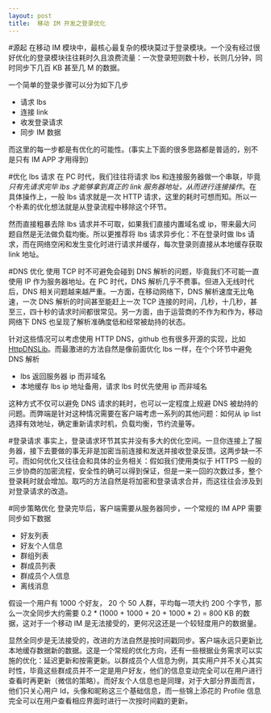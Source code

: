 ```yaml
---
layout: post
title:  移动 IM 开发之登录优化
---
```

#源起
在移动 IM 模块中，最核心最复杂的模块莫过于登录模块。一个没有经过很好优化的登录模块往往耗时久且浪费流量：一次登录短则数十秒，长则几分钟，同时同步下几百 KB 甚至几 M 的数据。

一个简单的登录步骤可以分为如下几步

* 请求 lbs
* 连接 link 
* 收发登录请求
* 同步 IM 数据

而这里的每一步都是有优化的可能性。(事实上下面的很多思路都是普适的，别不是只有 IM APP 才用得到)

#优化 lbs 请求
在 PC 时代，我们往往将请求 lbs 和连接服务器做一个串联，毕竟*只有先请求完毕 lbs 才能够拿到真正的 link 服务器地址，从而进行连接操作*。在具体操作上，一般 lbs 请求就是一次 HTTP 请求，这里的耗时可想而知。所以一个朴素的优化想法就是从登录流程中移除这个环节。

然而直接粗暴去除 lbs 请求并不可取，如果我们直接内置域名或 ip，带来最大问题自然是无法做负载均衡。所以更推荐将 lbs 请求异步化：不在登录时做 lbs 请求，而在网络空闲和发生变化时进行请求并缓存，每次登录则直接从本地缓存获取 link 地址。

#DNS 优化
使用 TCP 时不可避免会碰到 DNS 解析的问题，毕竟我们不可能一直使用 IP 作为服务器地址。在 PC 时代，DNS 解析几乎不费事。但进入无线时代后，DNS 相关问题越来越严重。一方面，在移动网络下，DNS 解析速度无比龟速，一次 DNS 解析的时间甚至能赶上一次 TCP 连接的时间，几秒，十几秒，甚至三，四十秒的请求时间都很常见。另一方面，由于运营商的不作为和作为，移动网络下 DNS 也呈现了解析准确度低和经常被劫持的状态。

针对这些情况可以考虑使用 HTTP DNS，github 也有很多开源的实现，比如 [HttpDNSLib](https://github.com/CNSRE/HTTPDNSLib)。而最激进的方法自然是像前面优化 lbs 一样，在个个环节中避免 DNS 解析

* lbs 返回服务器 ip 而非域名
* 本地缓存 lbs ip 地址备用，请求 lbs 时优先使用 ip 而非域名

这种方式不仅可以避免 DNS 请求的耗时，也可以一定程度上规避 DNS 被劫持的问题。而弊端是针对这种情况需要在客户端考虑一系列的其他问题：如何从 ip list 选择有效地址，确定重新请求时机，负载均衡，节约流量等。




#登录请求
事实上，登录请求环节其实并没有多大的优化空间。一旦你连接上了服务器，接下去要做的事无非是加密当前连接和发送并接收登录反馈。这两步缺一不可。而如何优化又往往会和具体的业务相关：假如我们使用类似于 HTTPS 一般的三步协商的加密流程，安全性的确可以得到保证，但是一来一回的次数过多，整个登录耗时就会增加。取巧的方法自然是将加密和登录请求合并，而这往往会涉及到对登录请求的改造。

#同步策略优化
登录完毕后，客户端需要从服务器同步，一个常规的 IM APP 需要同步如下数据

* 好友列表
* 好友个人信息
* 群组列表
* 群成员列表
* 群成员个人信息
* 离线消息

假设一个用户有 1000 个好友， 20 个 50 人群，平均每一项大约 200 个字节，那么一次全同步大约需要
0.2 * (1000 + 1000 + 20 + 1000 * 2) = 800 KB 的数据，这对于一个移动 IM 是无法接受的，更何况这还是一个较轻度用户的数据量。

显然全同步是无法接受的，改进的方法自然是按时间戳同步。客户端永远只更新比本地缓存数据新的数据。这是一个常规的优化方向，还有一些根据业务需求可以实施的优化：延迟更新和按需更新。以群成员个人信息为例，其实用户并不关心其实时性，毕竟这些群成员并不一定是用户好友，他们的信息变动完全可以在用户进行查看时再更新（微信的策略）。而好友个人信息也是同理，对于大部分界面而言，他们只关心用户 Id，头像和昵称这三个基础信息，而一些锦上添花的 Profile 信息完全可以在用户查看相应界面时进行一次按时间戳的更新。


